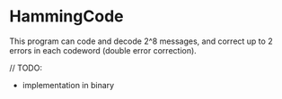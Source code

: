 # HammingCode

This program can code and decode 2^8 messages, and correct up to 2 errors in each codeword (double error correction).

// TODO:
- implementation in binary
